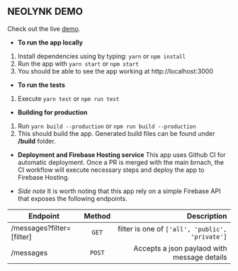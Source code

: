 ## NEOLYNK DEMO
Check out the live [demo](https://neolynk-demo.web.app).

* **To run the app locally**
1. Install dependencies using by typing: `yarn` or `npm install`
2. Run the app with `yarn start` or `npm start`
3. You should be able to see the app working at http://localhost:3000

* **To run the tests**
1. Execute `yarn test` or `npm run test`

* **Building for production**
1. Run `yarn build --production` or `npm run build --production`
2. This should build the app. Generated build files can be found under __/build__ folder.

* **Deployment and Firebase Hosting service**
This app uses Github CI for automatic deployment. Once a PR is merged with the main brnach, the CI workflow will execute necessary steps and deploy the app to Firebase Hosting.

* *Side note*
It is worth noting that this app rely on a simple Firebase API that exposes the following endpoints.

| Endpoint                   | Method            | Description         |
| -------------------------- |:-----------------:| ------------------: |
| /messages?filter=[filter]  | `GET` | filter is one of `['all', 'public', 'private']`               |
| /messages                  | `POST`            | Accepts a json paylaod with message details             |